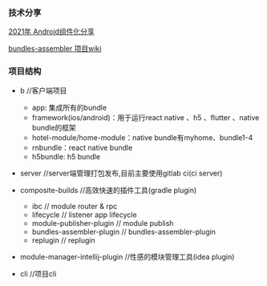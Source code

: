 ### 技术分享
[2021年 Android组件化分享](https://jamesfchen.github.io/blog/2021-12-31/shared-android-component)

[bundles-assembler 项目wiki](https://github.com/JamesfChen/bundles-assembler/wiki)

### 项目结构

- b //客户端项目
    - app: 集成所有的bundle
    - framework(ios/android)：用于运行react native 、h5 、flutter 、native bundle的框架
    - hotel-module/home-module：native bundle有myhome、bundle1-4
    - rnbundle：react native bundle
    - h5bundle: h5 bundle
- server //server端管理打包发布,目前主要使用gitlab ci(ci server)

- composite-builds //高效快速的插件工具(gradle plugin)
    - ibc // module router & rpc
    - lifecycle // listener app lifecycle
    - module-publisher-plugin // module publish
    - bundles-assembler-plugin // bundles-assembler-plugin
    - replugin // replugin

- module-manager-intellij-plugin //性感的模块管理工具(idea plugin)
- cli //项目cli
